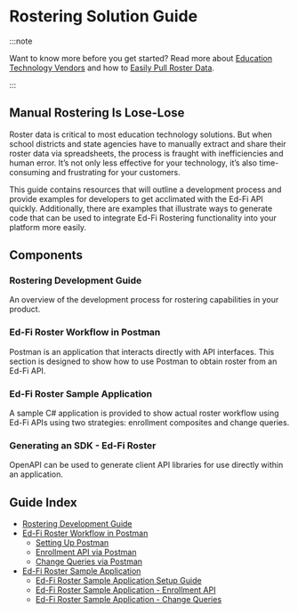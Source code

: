 # Rostering Solution Guide

:::note

Want to know more before you get started? Read more about [Education Technology Vendors](https://www.ed-fi.org/how-to-use-ed-fi/education-technology-vendors/)
and how to [Easily Pull Roster Data](https://www.ed-fi.org/how-to-use-ed-fi/education-technology-vendors/easily-pull-roster-data/).

:::

## Manual Rostering Is Lose-Lose

Roster data is critical to most education technology solutions. But when school
districts and state agencies have to manually extract and share their roster
data via spreadsheets, the process is fraught with inefficiencies and human
error. It’s not only less effective for your technology, it’s also
time-consuming and frustrating for your customers.

This guide contains resources that will outline a development process and
provide examples for developers to get acclimated with the Ed-Fi API quickly.
Additionally, there are examples that illustrate ways to generate code that can
be used to integrate Ed-Fi Rostering functionality into your platform more
easily.

## Components

### Rostering Development Guide

An overview of the development process for rostering capabilities in your
product.

### Ed-Fi Roster Workflow in Postman

Postman is an application that interacts directly with API interfaces. This
section is designed to show how to use Postman to obtain roster from an Ed-Fi
API.

### Ed-Fi Roster Sample Application

A sample C# application is provided to show actual roster workflow using Ed-Fi
APIs using two strategies: enrollment composites and change queries.

### Generating an SDK - Ed-Fi Roster

OpenAPI can be used to generate client API libraries for use directly within an
application.

## Guide Index

* [Rostering Development Guide](./rostering-development-guide.md)
* [Ed-Fi Roster Workflow in Postman](./workflow-in-postman/readme.md)
  * [Setting Up Postman](./workflow-in-postman/setting-up-postman.mdx)
  * [Enrollment API via
        Postman](./workflow-in-postman/enrollment-api-via-postman.mdx)
  * [Change Queries via
        Postman](./workflow-in-postman/change-queries-via-postman.md)
* [Ed-Fi Roster Sample Application](./sample-application/readme.md)
  * [Ed-Fi Roster Sample Application Setup
        Guide](./sample-application/setup-guide.md)
  * [Ed-Fi Roster Sample Application - Enrollment
        API](./sample-application/enrollment-api.md)
  * [Ed-Fi Roster Sample Application - Change
        Queries](./sample-application/change-queries.md)
